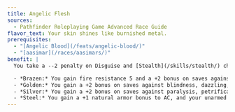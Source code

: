 ```yaml
---
title: Angelic Flesh
sources:
  - Pathfinder Roleplaying Game Advanced Race Guide
flavor_text: Your skin shines like burnished metal.
prerequisites:
  - "[Angelic Blood](/feats/angelic-blood/)"
  - "[aasimar](/races/aasimars/)"
benefit: |
  You take a --2 penalty on Disguise and [Stealth](/skills/stealth/) checks but gain one of the following benefits, depending on the metallic affinity of your flesh (choose one).

  - *Brazen:* You gain fire resistance 5 and a +2 bonus on saves against fire effects.
  - *Golden:* You gain a +2 bonus on saves against blindness, dazzling, patterns, and effects with the light descriptor. When you cast spells or use spell-like abilities that are from the illusion (pattern) subschool or have the light descriptor, you do so at +1 caster level.
  - *Silver:* You gain a +2 bonus on saves against paralysis, petrification, and poison, and your unarmed strikes or natural weapons count as silver for the purpose of overcoming damage reduction.
  - *Steel:* You gain a +1 natural armor bonus to AC, and your unarmed strikes or natural weapons count as cold iron for the purpose of overcoming damage reduction.
---
```


